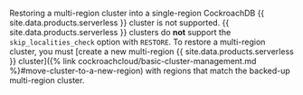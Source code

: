Restoring a multi-region cluster into a single-region CockroachDB {{ site.data.products.serverless }} cluster is not supported. {{ site.data.products.serverless }} clusters do **not** support the `skip_localities_check` option with `RESTORE`. To restore a multi-region cluster, you must [create a new multi-region {{ site.data.products.serverless }} cluster]({% link cockroachcloud/basic-cluster-management.md %}#move-cluster-to-a-new-region) with regions that match the backed-up multi-region cluster.
